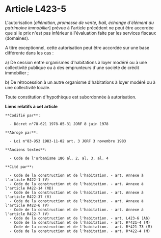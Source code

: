 # Article L423-5

L'autorisation [*aliénation, promesse de vente, bail, échange d'élément du patrimoine immobilier*] prévue à l'article
précédent ne peut être accordée que si le prix n'est pas inférieur à l'évaluation faite par les services fiscaux (domaines).

A titre exceptionnel, cette autorisation peut être accordée sur une base différente dans les cas :

a) De cession entre organismes d'habitations à loyer modéré ou à une collectivité publique ou à des emprunteurs d'une société
de crédit immobilier ;

b) De rétrocession à un autre organisme d'habitations à loyer modéré ou à une collectivité locale.

Toute constitution d'hypothèque est subordonnée à autorisation.

**Liens relatifs à cet article**

	**Codifié par**:

	  - Décret n°78-621 1978-05-31 JORF 8 juin 1978

	**Abrogé par**:

	  - Loi n°83-953 1983-11-02 art. 3 JORF 3 novembre 1983

	**Anciens textes**:

	  - Code de l'urbanisme 186 al. 2, al. 3, al. 4

	**Cité par**:

	  - Code de la construction et de l'habitation. - art. Annexe à l'article R422-1 (V)
	  - Code de la construction et de l'habitation. - art. Annexe à l'article R422-14 (VD)
	  - Code de la construction et de l'habitation. - art. Annexe à l'article R422-37 (V)
	  - Code de la construction et de l'habitation. - art. Annexe à l'article R422-6 (V)
	  - Code de la construction et de l'habitation. - art. Annexe à l'article R422-7 (V)
	  - Code de la construction et de l'habitation. - art. L423-6 (Ab)
	  - Code de la construction et de l'habitation. - art. R*421-4 (M)
	  - Code de la construction et de l'habitation. - art. R*421-73 (M)
	  - Code de la construction et de l'habitation. - art. R*422-4 (M)
